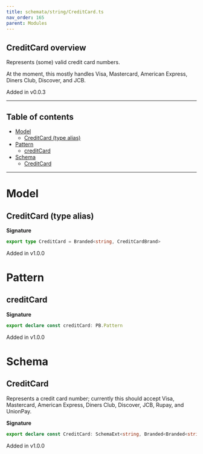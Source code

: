 ```yaml
---
title: schemata/string/CreditCard.ts
nav_order: 165
parent: Modules
---
```


## CreditCard overview

Represents (some) valid credit card numbers.

At the moment, this mostly handles Visa, Mastercard, American Express, Diners Club,
Discover, and JCB.

Added in v0.0.3

---

<h2 class="text-delta">Table of contents</h2>

- [Model](#model)
  - [CreditCard (type alias)](#creditcard-type-alias)
- [Pattern](#pattern)
  - [creditCard](#creditcard)
- [Schema](#schema)
  - [CreditCard](#creditcard)

---

# Model

## CreditCard (type alias)

**Signature**

```ts
export type CreditCard = Branded<string, CreditCardBrand>
```

Added in v1.0.0

# Pattern

## creditCard

**Signature**

```ts
export declare const creditCard: PB.Pattern
```

Added in v1.0.0

# Schema

## CreditCard

Represents a credit card number; currently this should accept Visa, Mastercard,
American Express, Diners Club, Discover, JCB, Rupay, and UnionPay.

**Signature**

```ts
export declare const CreditCard: SchemaExt<string, Branded<Branded<string, CheckDigitVerified>, CreditCardBrand>>
```

Added in v1.0.0
